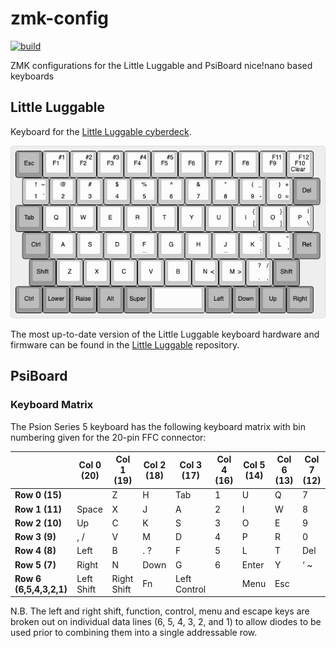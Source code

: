 # zmk-config

[![build](https://github.com/jbmorley/zmk-config/actions/workflows/build.yml/badge.svg)](https://github.com/jbmorley/zmk-config/actions/workflows/build.yml)

ZMK configurations for the Little Luggable and PsiBoard nice!nano based keyboards

## Little Luggable

Keyboard for the [Little Luggable cyberdeck](https://github.com/jbmorley/little-luggable).

![Little Luggable Keymap](images/little-luggable.png)

The most up-to-date version of the Little Luggable keyboard hardware and firmware can be found in the [Little Luggable](https://github.com/jbmorley/little-luggable) repository.

## PsiBoard

### Keyboard Matrix

The Psion Series 5 keyboard has the following keyboard matrix with bin numbering given for the 20-pin FFC connector:

|                         | Col 0 (20) | Col 1 (19)  | Col 2 (18) | Col 3 (17)   | Col 4 (16) | Col 5 (14) | Col 6 (13) | Col 7 (12) |
| ----------------------- | ---------- | ----------- | ---------- | ------------ | ---------- | ---------- | ---------- | ---------- |
| **Row 0 (15)**          |            | Z           | H          | Tab          | 1          | U          | Q          | 7          |
| **Row 1 (11)**          | Space      | X           | J          | A            | 2          | I          | W          | 8          |
| **Row 2 (10)**          | Up         | C           | K          | S            | 3          | O          | E          | 9          |
| **Row 3 (9)**           | , /        | V           | M          | D            | 4          | P          | R          | 0          |
| **Row 4 (8)**           | Left       | B           | . ?        | F            | 5          | L          | T          | Del        |
| **Row 5 (7)**           | Right      | N           | Down       | G            | 6          | Enter      | Y          | ‘ ~        |
| **Row 6 (6,5,4,3,2,1)** | Left Shift | Right Shift | Fn         | Left Control |            | Menu       | Esc        |            |

N.B. The left and right shift, function, control, menu and escape keys are broken out on individual data lines (6, 5, 4, 3, 2, and 1) to allow diodes to be used prior to combining them into a single addressable row.
